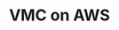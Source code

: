 ---
title: "VMC on AWS"
name: "VMware Cloud on AWS - Trained Professional"
link: https://www.credly.com/badges/ae1edb9f-327d-45c4-a25c-a1550bbbc845/public_url
image: /images/certIcons/cert_vmc_on_aws_pro.png
order: 5
---
